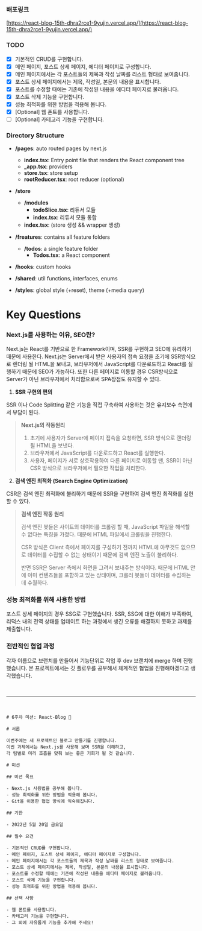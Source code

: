 ### 배포링크
[https://react-blog-15th-dhra2rce1-9yujin.vercel.app/](https://react-blog-15th-dhra2rce1-9yujin.vercel.app/)

### TODO

- [x] 기본적인 CRUD를 구현합니다.
- [x] 메인 페이지, 포스트 상세 페이지, 에디터 페이지로 구성합니다.
- [x] 메인 페이지에서는 각 포스트들의 제목과 작성 날짜를 리스트 형태로 보여줍니다.
- [x] 포스트 상세 페이지에서는 제목, 작성일, 본문의 내용을 표시합니다.
- [x] 포스트를 수정할 때에는 기존에 작성된 내용을 에디터 페이지로 불러옵니다.
- [x] 포스트 삭제 기능을 구현합니다.
- [x] 성능 최적화를 위한 방법을 적용해 봅니다.
- [x] [Optional] 웹 폰트를 사용합니다.
- [ ] [Optional] 카테고리 기능을 구현합니다.

### Directory Structure

* **/pages**: auto routed pages by next.js
  * **index.tsx**: Entry point file that renders the React component tree
  * **_app.tsx**: providers
  * **store.tsx**: store setup
  * **rootReducer.tsx**: root reducer (optional)
* **/store**
  * **/modules**
    * **todoSlice.tsx**: 리듀서 모듈
    * **index.tsx**: 리듀서 모듈 통합
  * **index.tsx**: (store 생성 && wrapper 생성)
* **/freatures**:  contains all feature folders
  * **/todos**: a single feature folder
    * **Todos.tsx**: a React component
* **/hooks**: custom hooks

* **/shared**: util functions, interfaces, enums

* **/styles**: global style (+reset), theme (+media query)

# Key Questions

### Next.js를 사용하는 이유, SEO란?

Next.js는 React를 기반으로 한 Framework이며, SSR를 구현하고 SEO에 유리하기 때문에 사용한다. Next.js는 Server에서 받은 사용자의 접속 요청을 초기에 SSR방식으로 렌더링 될 HTML을 보내고, 브라우저에서 JavaScript를 다운로드하고 React를 실행하기 때문에 SEO가 가능하다. 또한 다른 페이지로 이동할 경우 CSR방식으로 Server가 아닌 브라우저에서 처리함으로써 SPA장점도 유지할 수 있다.

1. **SSR 구현의 편의**

SSR 이나 Code Splitting 같은 기능을 직접 구축하여 사용하는 것은 유지보수 측면에서 부담이 된다.

> **Next.js의 작동원리**
>
> 1. 초기에 사용자가 Server에 페이지 접속을 요청하면, SSR 방식으로 랜더링 될 HTML을 보낸다.
> 2. 브라우저에서 JavaScript를 다운로드하고 React를 실행한다.
> 3. 사용자, 페이지가 서로 상호작용하여 다른 페이지로 이동할 땐, SSR이 아닌 CSR 방식으로 브라우저에서 필요한 작업을 처리한다.

2. **검색 엔진 최적화 (Search Engine Optimization)**

CSR은 검색 엔진 최적화에 불리하기 때문에 SSR을 구현하여 검색 엔진 최적화를 실현할 수 있다.

> **검색 엔진 작동 원리**
>
> 검색 엔진 봇들은 사이트의 데이터를 크롤링 할 때, JavaScript 파일을 해석할 수 없다는 특징을 가졌다. 때문에 HTML 파일에서 크롤링을 진행한다. 
>
> CSR 방식은 Client 측에서 페이지를 구성하기 전까지 HTML에 아무것도 없으므로 데이터를 수집할 수 없는 상태이기 때문에 검색 엔진 노출이 불리하다.
>
> 반면 SSR은 Server 측에서 화면을 그려서 보내주는 방식이다. 때문에 HTML 안에 이미 컨텐츠들을 포함하고 있는 상태이며, 크롤러 봇들이 데이터를 수집하는데 수월하다.

### 성능 최적화를 위해 사용한 방법

포스트 상세 페이지의 경우 SSG로 구현했습니다. SSR, SSG에 대한 이해가 부족하여, 리덕스 내의 전역 상태를 업데이트 하는 과정에서 생긴 오류를 해결하지 못하고 과제를 제출합니다.

### 전반적인 협업 과정

각자 이름으로 브랜치를 만들어서 기능단위로 작업 후 dev 브랜치에 merge 하며 진행했습니다. 본 프로젝트에서는 깃 플로우를 공부해서 체계적인 협업을 진행해야겠다고 생각했습니다.

<br/>

---

<br/>

```
# 6주차 미션: React-Blog 📄

# 서론

이번주에는 새 프로젝트인 블로그 만들기를 진행합니다. 
이번 과제에서는 Next.js를 사용해 보며 SSR을 이해하고, 
각 팀별로 미리 호흡을 맞춰 보는 좋은 기회가 될 것 같습니다.

# 미션

## 미션 목표

- Next.js 사용법을 공부해 봅니다.
- 성능 최적화를 위한 방법을 적용해 봅니다.
- Git을 이용한 협업 방식에 익숙해집니다.

## 기한

- 2022년 5월 20일 금요일

## 필수 요건

- 기본적인 CRUD를 구현합니다.
- 메인 페이지, 포스트 상세 페이지, 에디터 페이지로 구성합니다.
- 메인 페이지에서는 각 포스트들의 제목과 작성 날짜를 리스트 형태로 보여줍니다.
- 포스트 상세 페이지에서는 제목, 작성일, 본문의 내용을 표시합니다.
- 포스트를 수정할 때에는 기존에 작성된 내용을 에디터 페이지로 불러옵니다.
- 포스트 삭제 기능을 구현합니다.
- 성능 최적화를 위한 방법을 적용해 봅니다.

## 선택 사항

- 웹 폰트를 사용합니다.
- 카테고리 기능을 구현합니다.
- 그 외에 자유롭게 기능을 추가해 주세요!
```
